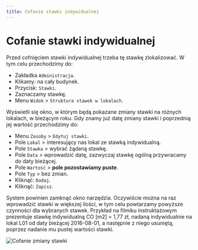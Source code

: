```yaml
---
title: Cofanie stawki indywidualnej
---
```

# Cofanie stawki indywidualnej

Przed cofnięciem stawki indywidualnej trzeba tę stawkę zlokalizować. W tym celu przechodzimy do:

- Zakładka `Administracja`.
- Klikamy: na cały budynek.
- Przycisk: `Stawki`.
- Zaznaczamy stawkę.
- Menu `Widok` > `Struktura stawek w lokalach`.

Wyświetli się okno, w którym będą pokazane zmiany stawki na różnych lokalach, w bieżącym roku. Gdy znamy już datę zmiany stawki i poprzednią jej wartość przechodzimy do:

- Menu `Zasoby` > `Edytuj stawki`.
- Pole `Lokal` > interesujący nas lokal ze stawką indywidualną.
- Pole `Stawka` > wybrać żądaną stawkę.
- Pole `Data` > wprowadzić datę, zazwyczaj stawkę ogólną przywracamy do daty bieżącej.
- Pole `Wartość` > **pole pozostawiamy puste**.
- Pole `Typ` > bez zmian.
- Kliknąć: `Dodaj`.
- Kliknąć: `Zapisz`.

System powinien zamknąć okno narzędzia. Oczywiście można na raz wprowadzić stawki w większej ilości, w tym celu powtarzamy powyższe czynności dla wybranych stawek. Przykład na filmiku instruktażowym prezentuje stawkę indywidualną CO [m2] = 1,77 zł, nadaną indywidualnie na lokal L01 od daty bieżącej 2016-08-01, a następnie z niego usuniętą, poprzez nadanie mu pustej wartości stawki.

![Cofanie zmiany stawki](indstawka.gif)